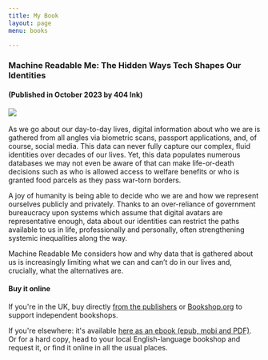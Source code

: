 ```yaml
---
title: My Book
layout: page
menu: books

---
```


### Machine Readable Me: The Hidden Ways Tech Shapes Our Identities 
#### (Published in October 2023 by 404 Ink)

<div class="float-left mr-5" style="max-width: 20rem">
  <img src="{{ site.url }}/assets/projects/machinereadableme.jpg" class="img-fluid"/>​
</div>

As we go about our day-to-day lives, digital information about who we are is gathered from all angles via biometric scans, passport applications, and, of course, social media. This data can never fully capture our complex, fluid identities over decades of our lives. Yet, this data populates numerous databases we may not even be aware of that can make life-or-death decisions such as who is allowed access to welfare benefits or who is granted food parcels as they pass war-torn borders.

A joy of humanity is being able to decide who we are and how we represent ourselves publicly and privately. Thanks to an over-reliance of government bureaucracy upon systems which assume that digital avatars are representative enough, data about our identities can restrict the paths available to us in life, professionally and personally, often strengthening systemic inequalities along the way.

Machine Readable Me considers how and why data that is gathered about us is increasingly limiting what we can and can’t do in our lives and, crucially, what the alternatives are.

#### Buy it online

If you're in the UK, buy directly [from the publishers](https://www.404ink.com/store/inklings-machine-readable-me) or [Bookshop.org](https://uk.bookshop.org/p/books/machine-readable-me-the-hidden-ways-tech-shapes-our-identities-zara-rahman/7449540?ean=9781912489824) to support independent bookshops. 

If you're elsewhere: it's available [here as an ebook (epub, mobi and PDF)](https://www.404ink.com/store/machine-readable-me-ebook). Or for a hard copy, head to your local English-language bookshop and request it, or find it online in all the usual places. 

